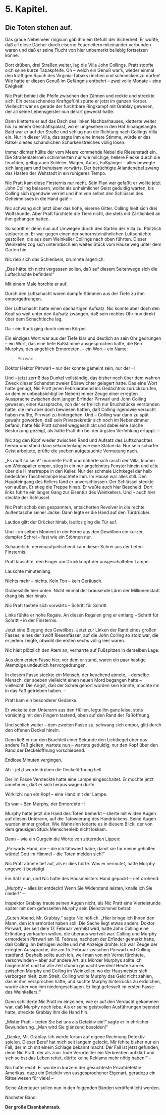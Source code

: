 5\. Kapitel.
============
Die Toten stehen auf.
---------------------

Das graue Nebelmeer ringsum gab ihm ein Gefühl der Sicherheit. Er wußte, daß all diese Dächer durch eiserne Feuerleitern miteinander verbunden waren und daß er seine Flucht von hier unbemerkt beliebig fortsetzen könne.

Dort drüben, drei Straßen weiter, lag die Villa John Collings. Pratt stopfte sich seine kurze Tabakpfeife. Oh – welch ein Genuß war’s, wieder einmal den kräftigen Rauch des Virginia-Tabaks riechen und schmecken zu dürfen! Wie hatte er diesen Genuß im Gefängnis entbehrt – zwei volle Monate – eine Ewigkeit!

Nic Pratt behielt die Pfeife zwischen den Zähnen und reckte und streckte sich. Ein berauschendes Kraftgefühl spürte er jetzt im ganzen Körper. Vielleicht war es gerade der furchtbare Ringkampf mit Grablay gewesen, der all seine Lebensgeister nun derart geweckt hatte.

Dann kletterte er auf das Dach des linken Nachbarhauses, kletterte weiter bis zu einem Geschäftspalast, wo er ungesehen in den Hof hinabgelangte. Bald war er auf der Straße und schlug nun die Richtung nach Collings Villa ein. Nur in dieser Villa, das sagte ihm eine innere Stimme, würde er das Rätsel dieses schändlichen Schurkenstreiches völlig lösen.

Immer dichter hüllte der vom Meere kommende Nebel die Riesenstadt ein. Die Straßenlaternen schimmerten nur wie milchige, hellere Flecke durch die feuchten, gelbgrauen Schleier. Wagen, Autos, Fußgänger – alles bewegte sich langsam und behutsam vorwärts. Der berüchtigte Atlanticnebel zwang das Hasten der Weltstadt in ein ruhigeres Tempo.

Nic Pratt kam diese Finsternis nur recht. Sein Plan war gefaßt: er wollte jetzt John Colling belauern, wollte als unheimlicher Geist geduldig warten, bis Colling sich irgendwie verriet und ihm von selbst den Schlüssel des Geheimnisses in die Hand gab! –

Nic schwang sich jetzt über das hohe, eiserne Gitter. Colling hielt sich drei Wolfshunde. Aber Pratt fürchtete die Tiere nicht, die stets mit Zärtlichkeit an ihm gehangen hatten.

So schritt er denn nun auf Umwegen durch den Garten der Villa zu. Plötzlich stolperte er. Er war gegen einen der schornsteinähnlichen Luftschächte gestoßen, die aus dem Weinkeller Collings nach oben führten. Dieser Weinkeller zog sich unterirdisch ein weites Stück vom Hause weg unter dem Garten hin.

Nic rieb sich das Schienbein, brummte ärgerlich:

„Das hätte ich nicht vergessen sollen, daß auf diesem Seitenwege sich die Luftschächte befinden!“

Mit einem Male horchte er auf.

Durch den Luftschacht waren dumpfe Stimmen aus der Tiefe zu ihm emporgedrungen.

Der Luftschacht hatte einen dachartigen Aufsatz. Nic konnte aber doch den Kopf so weit unter den Aufsatz zwängen, daß sein rechtes Ohr nun direkt über dem Schachtloche lag.

Da – ein Ruck ging durch seinen Körper.

Ein einziges Wort war aus der Tiefe klar und deutlich an sein Ohr gedrungen – ein Wort, das eine tiefe Baßstimme ausgesprochen hatte, die Ben Murphys, des angeblich Ermordeten, – ein Wort – ein Name:

> Pirrwarl.

Doktor Hektor Pirrwarl – nur der konnte gemeint sein, nur der –!

Und – jetzt zerriß das Dunkel vollständig, das bisher noch über dem wahren Zweck dieser Schandtat zweier Bösewichter gelagert hatte. Das eine Wort hatte genügt, Nic Pratt jenen Februarabend ins Gedächtnis zurückzurufen, an dem er unbeabsichtigt im Nebenzimmer Zeuge einer erregten Aussprache zwischen dem jungen Erfinder Pirrwarl und John Colling gewesen, einer Aussprache, von der er freilich nur Bruchstücke verstanden hatte, die ihm aber doch bewiesen hatten, daß Colling irgendwie versucht haben mußte, Pirrwarl zu hintergehen. Und – Colling war dann zu spät gewahr geworden, daß sein Privatsekretär sich noch im Nebenzimmer befand, hatte Nic Pratt schnell weggeschickt und dabei eine solche Bestürzung gezeigt, als hätte Pratt ihn bei der ärgsten Verfehlung ertappt. –

Nic zog den Kopf wieder zwischen Rand und Aufsatz des Luftschachtes hervor und stand dann sekundenlang wie eine Statue da. Nur sein scharfer Geist arbeitete, prüfte die soeben aufgetauchte Vermutung nach.

„Es muß so sein!“ murmelte Pratt und näherte sich rasch der Villa, klomm am Weinspalier empor, stieg in ein nur angelehntes Fenster hinein und eilte über die Hintertreppe in den Keller. Nur der schmale Lichtkegel der halb bedeckten Taschenlampe leuchtete ihm. Im Hause war alles still. Den Haupteingang des Kellers fand er unverschlossen. Der Schlüssel steckte von außen. Er stieg die Treppe hinab. Er wußte auch hier Bescheid. Dort links führte ein langer Gang zur Eisentür des Weinkellers. Und – auch hier steckte der Schlüssel.

Nic Pratt schob den gespannten, entsicherten Revolver in die rechte Außentasche seiner Jacke. Dann legte er die Hand auf den Türdrücker.

Lautlos glitt der Drücker hinab, lautlos ging die Tür auf.

Und – im selben Moment in der Ferne aus den Gewölben ein kurzer, dumpfer Schrei – fast wie ein Stöhnen nur.

Schauerlich, nervenaufpeitschend kam dieser Schrei aus der tiefen Finsternis.

Pratt lauschte, den Finger am Druckknopf der ausgeschalteten Lampe.

Lauschte minutenlang.

Nichts mehr – nichts. Kein Ton – kein Geräusch.

Grabesstille hier unten. Nicht einmal der brausende Lärm der Millionenstadt drang bis hier hinab.

Nic Pratt tastete sich vorwärts – Schritt für Schritt.

Links fühlte er hohe Regale. An diesen Regalen ging er entlang – Schritt für Schritt – in der Finsternis.

Jetzt eine Biegung des Gewölbes. Jetzt zur Linken der Rand eines großen Fasses, eines der zwölf Riesenfässer, auf die John Colling so stolz war, die er jedem zeigte, obwohl die ersten sechs völlig leer waren.

Nic hielt plötzlich den Atem an, verharrte auf Fußspitzen in derselben Lage.

Aus dem ersten Fasse hier, vor dem er stand, waren ein paar hastige Atemzüge undeutlich hervorgedrungen.

In diesem Fasse steckte ein Mensch, der keuchend atmete, – derselbe Mensch, der soeben vielleicht einen neuen Mord begangen hatte – vielleicht! Die Angst, daß der Schrei gehört worden sein könnte, mochte ihn in das Faß getrieben haben. –

Pratt kam ein besonderer Gedanke.

Er wickelte den Unterarm aus den Hüllen, legte ihn ganz leise, stets vorsichtig mit den Fingern tastend, oben auf den Rand der Faßöffnung.

Und schlich weiter – dem zweiten Fasse zu, schwang sich empor, glitt durch den offenen Deckel hinein.

Dann ließ er nur den Bruchteil einer Sekunde den Lichtkegel über das andere Faß gleiten, wartete nun – wartete geduldig, nur den Kopf über den Rand der Deckelöffnung vorschiebend.

Endlose Minuten vergingen.

Ah – jetzt wurde drüben die Deckelöffnung hell.

Der im Fasse Versteckte hatte eine Lampe eingeschaltet. Er mochte jetzt annehmen, daß er sich heraus wagen dürfe.

Wirklich: nun ein Kopf – eine Hand mit der Lampe.

Es war – Ben Murphy, der Ermordete –!

Murphy hatte jetzt die Hand des Toten bemerkt – stierte mit wilden Augen auf diesen Unterarm, auf die Tätowierung des Handrückens. Seine Augen wurden immer größer. Wie Wahnsinn loderte es in diesem Blick, der von dem grausigen Stück Menschenleib nicht loskam.

Dann – wie ein Gurgeln die Worte von zitternden Lippen:

„Pirrwarls Hand, die – die ich tätowiert habe, damit sie für meine gehalten würde! Gott im Himmel – die Toten melden sich!“

Nic Pratt atmete tief auf, als er dies hörte. Was er vermutet, hatte Murphy ungewollt bestätigt.

Ein Satz nun, und Nic hatte des Hausmeisters Hand gepackt – rief drohend:

„Murphy – alles ist entdeckt! Wenn Sie Widerstand leisten, knalle ich Sie nieder!“ –

Inspektor Grablay traute seinen Augen nicht, als Nic Pratt eine Viertelstunde später mit dem gefesselten Murphy sein Dienstzimmer betrat.

„Guten Abend, Mr. Grablay,“ sagte Nic höflich. „Hier bringe ich Ihnen den Mann, den ich ermordet haben soll. Die Sache liegt etwas anders. Doktor Pirrwarl, der seit dem 17. Februar vermißt wird, hatte John Colling eine Erfindung verkaufen wollen, die überaus wertvoll war. Colling und Murphy ermordeten Pirrwarl am 16. Februar, nachdem der Erfinder gemerkt hatte, daß Colling ihn betrügen wollte und mit Anzeige drohte. Ich war Zeuge der erregten Aussprache, die am 15. Februar zwischen Pirrwarl und Colling stattfand. Deshalb sollte auch ich, weil man von mir Verrat fürchtete, verschwinden – aber auf andere Art: als Mörder Murphys sollte ich hingerichtet und für alle Zeit stumm gemacht werden! Heute kam es zwischen Murphy und Colling im Weinkeller, wo der Hausmeister sich verborgen hielt, zum Streit. Colling wollte Murphy das Geld nicht zahlen, das er ihm versprochen hatte, und suchte Murphy hinterrücks zu erdolchen, wurde aber von ihm niedergeschlagen. Er liegt gefesselt im ersten Fasse des Weinkellers.“

Dann schilderte Nic Pratt im einzelnen, wie er auf den Verdacht gekommen war, daß Murphy noch lebe. Als er seine geistvollen Ausführungen beendet hatte, streckte Grablay ihm die Hand hin.

„Mister Pratt – treten Sie bei uns als Detektiv ein!“ sagte er in ehrlicher Bewunderung. „Man wird Sie glänzend besolden!“

„Danke, Mr. Grablay. Ich werde fortan auf eigene Rechnung Detektiv spielen. Dieser Beruf hat mich seit langem gelockt. Mir fehlte bisher nur ein Fall, der mich mit einem Schlage bekannt macht. Der Fall ist jetzt gefunden, denn Nic Pratt, der als zum Tode Verurteilter ein Verbrechen aufklärt und sich selbst das Leben rettet, dürfte keine Reklame mehr nötig haben!“ –

Nic hatte recht. Er wurde in kurzem der gesuchteste Privatdetektiv Amerikas, dazu ein Detektiv von ausgesprochener Eigenart, geradezu ein Rätselwesen für viele! –

Seine Abenteuer sollen nun in den folgenden Bänden veröffentlicht werden.

Nächster Band:

<p><strong>Der große Eisenbahnraub.</strong></p>

